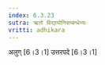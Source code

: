 ```yaml
---
index: 6.3.23
sutra: ऋतो विद्यायोनिसम्बन्धेभ्यः
vritti: adhikara
---
```


 अलुग् [6।3।1]  उत्तरपदे [6।3।1] 